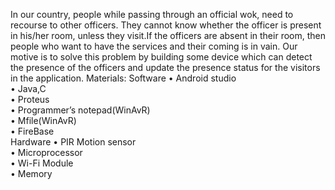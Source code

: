 In our country, people while passing through an official wok, need to recourse to other officers. They cannot know whether the officer is present in his/her room, unless they visit.If the officers are absent in their room, then people who want to have the services and their coming is in vain. Our motive is to solve this problem by building some device which can detect the presence of the officers and update the presence status for the visitors in the application.
Materials:
	Software
        •	Android studio                                                                                        
        •	Java,C                                                                                                       
        •	Proteus                                                                                                    
        •	Programmer’s notepad(WinAvR)                                                       
        •	Mfile(WinAvR)                                                                                       
        •	FireBase                                                                                                                                                                                                
	Hardware
        •	PIR Motion sensor                                                                             
        •	Microprocessor                                                                                  
        •	Wi-Fi Module                                                                                     
        •	Memory                                                                                              
